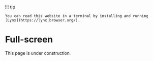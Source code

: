 !!! tip

    You can read this website in a terminal by installing and running [Lynx](https://lynx.browser.org/).

# Full-screen

This page is under construction.
